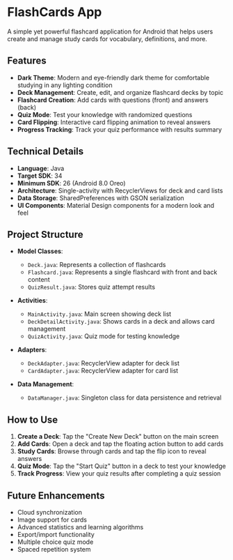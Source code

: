 # FlashCards App

A simple yet powerful flashcard application for Android that helps users create and manage study cards for vocabulary, definitions, and more.

## Features

- **Dark Theme**: Modern and eye-friendly dark theme for comfortable studying in any lighting condition
- **Deck Management**: Create, edit, and organize flashcard decks by topic
- **Flashcard Creation**: Add cards with questions (front) and answers (back)
- **Quiz Mode**: Test your knowledge with randomized questions
- **Card Flipping**: Interactive card flipping animation to reveal answers
- **Progress Tracking**: Track your quiz performance with results summary

## Technical Details

- **Language**: Java
- **Target SDK**: 34
- **Minimum SDK**: 26 (Android 8.0 Oreo)
- **Architecture**: Single-activity with RecyclerViews for deck and card lists
- **Data Storage**: SharedPreferences with GSON serialization
- **UI Components**: Material Design components for a modern look and feel

## Project Structure

- **Model Classes**:
  - `Deck.java`: Represents a collection of flashcards
  - `Flashcard.java`: Represents a single flashcard with front and back content
  - `QuizResult.java`: Stores quiz attempt results

- **Activities**:
  - `MainActivity.java`: Main screen showing deck list
  - `DeckDetailActivity.java`: Shows cards in a deck and allows card management
  - `QuizActivity.java`: Quiz mode for testing knowledge

- **Adapters**:
  - `DeckAdapter.java`: RecyclerView adapter for deck list
  - `CardAdapter.java`: RecyclerView adapter for card list

- **Data Management**:
  - `DataManager.java`: Singleton class for data persistence and retrieval

## How to Use

1. **Create a Deck**: Tap the "Create New Deck" button on the main screen
2. **Add Cards**: Open a deck and tap the floating action button to add cards
3. **Study Cards**: Browse through cards and tap the flip icon to reveal answers
4. **Quiz Mode**: Tap the "Start Quiz" button in a deck to test your knowledge
5. **Track Progress**: View your quiz results after completing a quiz session

## Future Enhancements

- Cloud synchronization
- Image support for cards
- Advanced statistics and learning algorithms
- Export/import functionality
- Multiple choice quiz mode
- Spaced repetition system